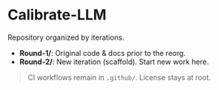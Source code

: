 # Calibrate-LLM

Repository organized by iterations.

- **Round-1/**: Original code & docs prior to the reorg.
- **Round-2/**: New iteration (scaffold). Start new work here.

> CI workflows remain in `.github/`. License stays at root.
